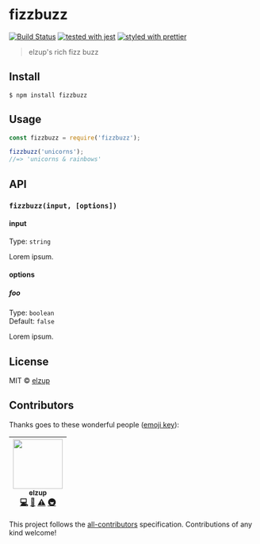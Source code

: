 # fizzbuzz
[![Build Status](https://travis-ci.org/elzup/fizzbuzz.svg?branch=master)](https://travis-ci.org/elzup/fizzbuzz)
[![tested with jest](https://img.shields.io/badge/tested_with-jest-99424f.svg)](https://github.com/facebook/jest)
[![styled with prettier](https://img.shields.io/badge/styled_with-prettier-ff69b4.svg)](https://github.com/prettier/prettier)

> elzup&#39;s rich fizz buzz


## Install

```
$ npm install fizzbuzz
```


## Usage

```js
const fizzbuzz = require('fizzbuzz');

fizzbuzz('unicorns');
//=> 'unicorns & rainbows'
```


## API

### `fizzbuzz(input, [options])`

#### input

Type: `string`

Lorem ipsum.

#### options

##### foo

Type: `boolean`<br>
Default: `false`

Lorem ipsum.

## License

MIT © [elzup](http://elzup.com)

## Contributors

Thanks goes to these wonderful people ([emoji key](https://github.com/kentcdodds/all-contributors#emoji-key)):

<!-- ALL-CONTRIBUTORS-LIST:START - Do not remove or modify this section -->
<!-- prettier-ignore -->
| [<img src="https://avatars3.githubusercontent.com/u/2284908?v=4" width="100px;"/><br /><sub><b>elzup</b></sub>](https://elzup.com)<br />[💻](https://github.com/elzup/generator-nm/commits?author=elzup "Code") [📖](https://github.com/elzup/generator-nm/commits?author=elzup "Documentation") [⚠️](https://github.com/elzup/generator-nm/commits?author=elzup "Tests") [🚇](#infra-elzup "Infrastructure (Hosting, Build-Tools, etc)") |
| :---: |
<!-- ALL-CONTRIBUTORS-LIST:END -->

This project follows the [all-contributors](https://github.com/kentcdodds/all-contributors) specification. Contributions of any kind welcome!